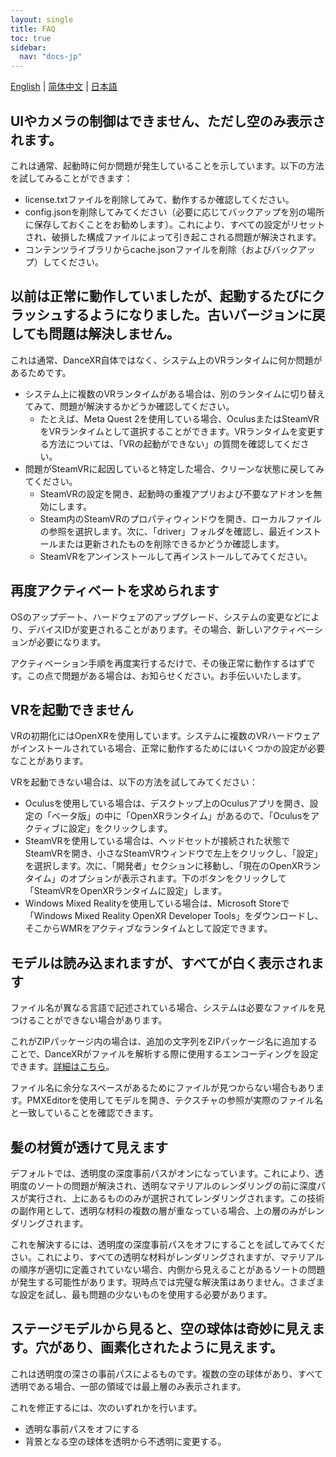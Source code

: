 ```yaml
---
layout: single
title: FAQ
toc: true
sidebar:
  nav: "docs-jp"
---
```

[English](/dancexr/faq) | [简体中文](/zh/dancexr/faq) | [日本語](/jp/dancexr/faq)


## UIやカメラの制御はできません、ただし空のみ表示されます。
これは通常、起動時に何か問題が発生していることを示しています。以下の方法を試してみることができます：
* license.txtファイルを削除してみて、動作するか確認してください。
* config.jsonを削除してみてください（必要に応じてバックアップを別の場所に保存しておくことをお勧めします）。これにより、すべての設定がリセットされ、破損した構成ファイルによって引き起こされる問題が解決されます。
* コンテンツライブラリからcache.jsonファイルを削除（およびバックアップ）してください。


## 以前は正常に動作していましたが、起動するたびにクラッシュするようになりました。古いバージョンに戻しても問題は解決しません。
これは通常、DanceXR自体ではなく、システム上のVRランタイムに何か問題があるためです。
* システム上に複数のVRランタイムがある場合は、別のランタイムに切り替えてみて、問題が解決するかどうか確認してください。
  * たとえば、Meta Quest 2を使用している場合、OculusまたはSteamVRをVRランタイムとして選択することができます。VRランタイムを変更する方法については、「VRの起動ができない」の質問を確認してください。
* 問題がSteamVRに起因していると特定した場合、クリーンな状態に戻してみてください。
  * SteamVRの設定を開き、起動時の重複アプリおよび不要なアドオンを無効にします。
  * Steam内のSteamVRのプロパティウィンドウを開き、ローカルファイルの参照を選択します。次に、「driver」フォルダを確認し、最近インストールまたは更新されたものを削除できるかどうか確認します。
  * SteamVRをアンインストールして再インストールしてみてください。


## 再度アクティベートを求められます
OSのアップデート、ハードウェアのアップグレード、システムの変更などにより、デバイスIDが変更されることがあります。その場合、新しいアクティベーションが必要になります。

アクティベーション手順を再度実行するだけで、その後正常に動作するはずです。この点で問題がある場合は、お知らせください。お手伝いいたします。


## VRを起動できません
VRの初期化にはOpenXRを使用しています。システムに複数のVRハードウェアがインストールされている場合、正常に動作するためにはいくつかの設定が必要なことがあります。

VRを起動できない場合は、以下の方法を試してみてください：
* Oculusを使用している場合は、デスクトップ上のOculusアプリを開き、設定の「ベータ版」の中に「OpenXRランタイム」があるので、「Oculusをアクティブに設定」をクリックします。
* SteamVRを使用している場合は、ヘッドセットが接続された状態でSteamVRを開き、小さなSteamVRウィンドウで左上をクリックし、「設定」を選択します。次に、「開発者」セクションに移動し、「現在のOpenXRランタイム」のオプションが表示されます。下のボタンをクリックして「SteamVRをOpenXRランタイムに設定」します。
* Windows Mixed Realityを使用している場合は、Microsoft Storeで「Windows Mixed Reality OpenXR Developer Tools」をダウンロードし、そこからWMRをアクティブなランタイムとして設定できます。


## モデルは読み込まれますが、すべてが白く表示されます
ファイル名が異なる言語で記述されている場合、システムは必要なファイルを見つけることができない場合があります。

これがZIPパッケージ内の場合は、追加の文字列をZIPパッケージ名に追加することで、DanceXRがファイルを解析する際に使用するエンコーディングを設定できます。[詳細はこちら](features/zip_format)。

ファイル名に余分なスペースがあるためにファイルが見つからない場合もあります。PMXEditorを使用してモデルを開き、テクスチャの参照が実際のファイル名と一致していることを確認できます。


## 髪の材質が透けて見えます
デフォルトでは、透明度の深度事前パスがオンになっています。これにより、透明度のソートの問題が解決され、透明なマテリアルのレンダリングの前に深度パスが実行され、上にあるもののみが選択されてレンダリングされます。この技術の副作用として、透明な材料の複数の層が重なっている場合、上の層のみがレンダリングされます。

これを解決するには、透明度の深度事前パスをオフにすることを試してみてください。これにより、すべての透明な材料がレンダリングされますが、マテリアルの順序が適切に定義されていない場合、内側から見えることがあるソートの問題が発生する可能性があります。現時点では完璧な解決策はありません。さまざまな設定を試し、最も問題の少ないものを使用する必要があります。
## ステージモデルから見ると、空の球体は奇妙に見えます。穴があり、画素化されたように見えます。
これは透明度の深さの事前パスによるものです。複数の空の球体があり、すべて透明である場合、一部の領域では最上層のみ表示されます。

これを修正するには、次のいずれかを行います。
* 透明な事前パスをオフにする
* 背景となる空の球体を透明から不透明に変更する。